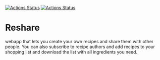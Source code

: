 [![Actions Status](https://github.com/Bytlot/reshare/workflows/CI/badge.svg)](https://github.com/Bytlot/reshare/actions)
[![Actions Status](https://github.com/Bytlot/reshare/workflows/CodeQL/badge.svg)](https://github.com/Bytlot/reshare/actions)


# Reshare
webapp that lets you create your own recipes and share them with other people. You can also subscribe to recipe authors and add recipes to your shopping list and download the list with all ingredients you need.
